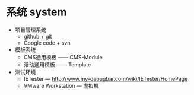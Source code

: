 ﻿系统 system
============================

 * 项目管理系统
    * github + git
    * Google code + svn
 * 模板系统
    * CMS通用模板 —— CMS-Module
    * 活动通用模板 —— Template
 * 测试环境
    * IETester — http://www.my-debugbar.com/wiki/IETester/HomePage
    * VMware Workstation — 虚拟机